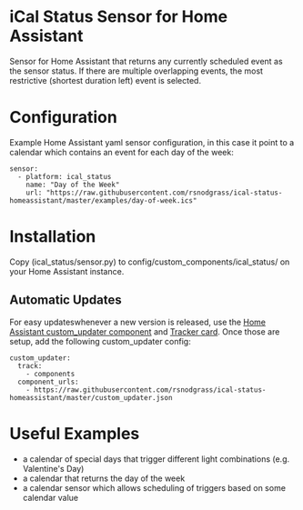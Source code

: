 # iCal Status Sensor for Home Assistant

Sensor for Home Assistant that returns any currently scheduled event as the sensor status. If there
are multiple overlapping events, the most restrictive (shortest duration left) event is selected.

# Configuration

Example Home Assistant yaml sensor configuration, in this case it point to a calendar which contains
an event for each day of the week:

```
sensor:
  - platform: ical_status
    name: "Day of the Week"
    url: "https://raw.githubusercontent.com/rsnodgrass/ical-status-homeassistant/master/examples/day-of-week.ics"
```

# Installation

Copy (ical_status/sensor.py) to config/custom_components/ical_status/ on your Home Assistant instance.

## Automatic Updates

For easy updateswhenever a new version is released, use the [Home Assistant custom_updater component](https://github.com/custom-components/custom_updater/wiki/Installation) and [Tracker card](https://github.com/custom-cards/tracker-card). Once those are setup, add the following custom_updater config:

``` 
custom_updater:
  track:
    - components
  component_urls:
    - https://raw.githubusercontent.com/rsnodgrass/ical-status-homeassistant/master/custom_updater.json
```

# Useful Examples

* a calendar of special days that trigger different light combinations (e.g. Valentine's Day)
* a calendar that returns the day of the week
* a calendar sensor which allows scheduling of triggers based on some calendar value
